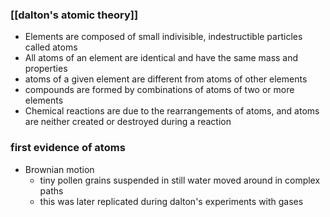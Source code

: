 ### [[dalton's atomic theory]]
- Elements are composed of small indivisible, indestructible particles called atoms
- All atoms of an element are identical and have the same mass and properties
- atoms of a given element are different from atoms of other elements
- compounds are formed by combinations of atoms of two or more elements
- Chemical reactions are due to the rearrangements of atoms, and atoms are neither created or destroyed during a reaction
### first evidence of atoms
- Brownian motion
	- tiny pollen grains suspended in still water moved around in complex paths
	- this was later replicated during dalton's experiments with gases
